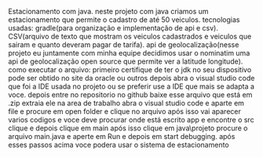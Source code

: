 Estacionamento com java. neste projeto com java criamos um estacionamento que permite o cadastro de até 50 veiculos.
tecnologias usadas: 
gradle(para organização e implementação de api e csv). 
CSV(arquivo de texto que mostram os veiculos cadastrados e veiculos que sairam e quanto deveram pagar de tarifa).
api de geolocalização(nesse projeto eu juntamente com minha equipe decidimos usar o nominatim uma api de geolocalização open source que permite ver a latitude longitude).
como executar o arquivo:
primeiro certifique de ter o jdk no seu dispositivo pode ser obtido no site da oracle ou outros depois abra o visual studio code que foi a IDE usada no projeto ou se preferir use a IDE que mais se adapta a voce. depois entre no repositorio no github baixe esse arquivo
que está em .zip extraia ele na area de trabalho abra o visual studio code e aparte em file e procure em open folder e clique no arquivo após isso vai aparecer varios codigos e voce deve procurar onde está escrito app e encontre o src clique e depois clique em main
após isso clique em java\projeto procure o arquivo main.java e aperte em Run e depois em start debugging. 
após esses passos acima voce podera usar o sistema de estacionamento
